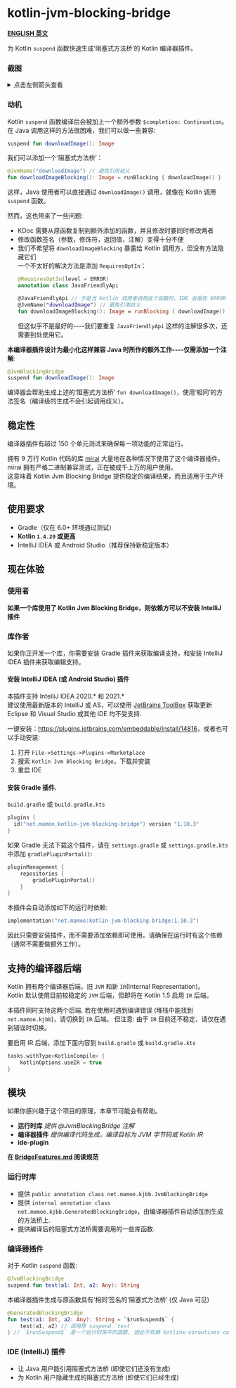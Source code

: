 # kotlin-jvm-blocking-bridge

**[ENGLISH 英文](./README.md)**

为 Kotlin `suspend` 函数快速生成‘阻塞式方法桥’的 Kotlin 编译器插件。

### 截图
<details>

<summary>点击左侧箭头查看</summary>

Kotlin 挂起函数:  
![image_2.png](https://i.loli.net/2020/08/08/d5cYwhQqeuj8Nvf.png)

阻塞式方法桥调用:  
![image.png](https://i.loli.net/2020/08/08/tJyGeOcB8E4muQ5.png)

文档和跳转支持:  
![image_1.png](https://i.loli.net/2020/08/08/koCl6zj4OAJ5aUN.png)

</details>

### 动机
Kotlin `suspend` 函数编译后会被加上一个额外参数 `$completion: Continuation`。在 Java 调用这样的方法很困难，我们可以做一些兼容:
```kotlin
suspend fun downloadImage(): Image
```
我们可以添加一个‘阻塞式方法桥’：
```kotlin
@JvmName("downloadImage") // 避免引用歧义
fun downloadImageBlocking(): Image = runBlocking { downloadImage() }
```
这样，Java 使用者可以直接通过 `downloadImage()` 调用，就像在 Kotlin 调用 `suspend` 函数。

然而，这也带来了一些问题:
- KDoc 需要从原函数复制到额外添加的函数，并且修改时要同时修改两者
- 修改函数签名（参数，修饰符，返回值，注解）变得十分不便
- 我们不希望将 `downloadImageBlocking` 暴露给 Kotlin 调用方，但没有方法隐藏它们  
  一个不太好的解决方法是添加 `RequiresOptIn`：
  ```kotlin
  @RequiresOptIn(level = ERROR)
  annotation class JavaFriendlyApi
  
  @JavaFriendlyApi // 于是当 Kotlin 调用者调用这个函数时，IDE 会报告 ERROR 级别的错误。尽管 Kotlin 仍然能看到这些方法。
  @JvmName("downloadImage") // 避免引用歧义
  fun downloadImageBlocking(): Image = runBlocking { downloadImage() }
  ```
  但这似乎不是最好的----我们要重复 `JavaFriendlyApi` 这样的注解很多次，还需要到处使用它。

**本编译器插件设计为最小化这样兼容 Java 时所作的额外工作----仅需添加一个注解**:
```kotlin
@JvmBlockingBridge
suspend fun downloadImage(): Image
```
编译器会帮助生成上述的‘阻塞式方法桥’ `fun downloadImage()`，使用‘相同’的方法签名（编译级的生成不会引起调用歧义）。

## 稳定性
编译器插件有超过 150 个单元测试来确保每一项功能的正常运行。

拥有 9 万行 Kotlin 代码的库 [mirai](https://github.com/mamoe/mirai) 大量地在各种情况下使用了这个编译器插件。mirai 拥有严格二进制兼容测试，正在被成千上万的用户使用。  
这意味着 Kotlin Jvm Blocking Bridge 提供稳定的编译结果，而且适用于生产环境。

## 使用要求
- Gradle（仅在 6.0+ 环境通过测试）
- **Kotlin `1.4.20` 或更高**
- IntelliJ IDEA 或 Android Studio（推荐保持新稳定版本）

## 现在体验

### 使用者

**如果一个库使用了 Kotlin Jvm Blocking Bridge，则依赖方可以不安装 IntelliJ 插件**


### 库作者

如果你正开发一个库，你需要安装 Gradle 插件来获取编译支持，和安装 IntelliJ IDEA 插件来获取编辑支持。

#### **安装 IntelliJ IDEA (或 Android Studio) 插件**
   本插件支持 IntelliJ IDEA 2020.\* 和 2021.\*  
   建议使用最新版本的 IntelliJ 或 AS，可以使用 [JetBrains ToolBox](https://www.jetbrains.com/toolbox-app/) 获取更新  
   Eclipse 和 Visual Studio 或其他 IDE 均不受支持.

   一键安装：<https://plugins.jetbrains.com/embeddable/install/14816>，或者也可以手动安装:

   1. 打开 `File->Settings->Plugins->Marketplace`
   2. 搜索 `Kotlin Jvm Blocking Bridge`，下载并安装
   3. 重启 IDE

#### **安装 Gradle 插件.**

`build.gradle` 或 `build.gradle.kts`
```kotlin
plugins {
  id("net.mamoe.kotlin-jvm-blocking-bridge") version "1.10.3"
}
```

如果 Gradle 无法下载这个插件，请在 `settings.gradle` 或 `settings.gradle.kts` 中添加 `gradlePluginPortal()`:
```kotlin
pluginManagement {
    repositories {
        gradlePluginPortal()
    }
}
```

本插件会自动添加如下的运行时依赖:
```kotlin
implementation("net.mamoe:kotlin-jvm-blocking-bridge:1.10.3")
```
因此只需要安装插件，而不需要添加依赖即可使用。请确保在运行时有这个依赖（通常不需要做额外工作）。

## 支持的编译器后端

Kotlin 拥有两个编译器后端，旧 `JVM` 和新 `IR`(Internal Representation)。  
Kotlin 默认使用目前较稳定的 `JVM` 后端，但即将在 Kotlin 1.5 启用 `IR` 后端。

本插件同时支持这两个后端. 若在使用时遇到编译错误 (堆栈中能找到 `net.mamoe.kjbb`)，请切换到 `IR` 后端。
但注意: 由于 `IR` 目前还不稳定，请仅在遇到错误时切换。

要启用 IR 后端，添加下面内容到 `build.gradle` 或 `build.gradle.kts`
```kotlin
tasks.withType<KotlinCompile> {
    kotlinOptions.useIR = true
}
```


## 模块

如果你感兴趣于这个项目的原理，本章节可能会有帮助。

- **运行时库**  *提供 @JvmBlockingBridge 注解*
- **编译器插件**  *提供编译代码生成，编译目标为 JVM 字节码或 Kotlin IR*
- **ide-plugin**

**在 [BridgeFeatures.md](BridgeFeatures.md) 阅读规范**

### 运行时库

- 提供 `public annotation class net.mamoe.kjbb.JvmBlockingBridge`
- 提供 `internal annotation class net.mamoe.kjbb.GeneratedBlockingBridge`，由编译器插件自动添加到生成的方法桥上.
- 提供编译后的阻塞式方法桥需要调用的一些库函数.

### 编译器插件

对于 Kotlin `suspend` 函数:
```kotlin
@JvmBlockingBridge
suspend fun test(a1: Int, a2: Any): String
```

本编译器插件生成与原函数具有‘相同’签名的‘阻塞式方法桥’ (仅 Java 可见)
```kotlin
@GeneratedBlockingBridge
fun test(a1: Int, a2: Any): String = `$runSuspend$` { 
    test(a1, a2) // 调用原 suspend `test`  
} // `$runSuspend$` 是一个运行时库中的函数, 因此不依赖 kotlinx-coroutines-core.
```

### IDE (IntelliJ) 插件

- 让 Java 用户能引用阻塞式方法桥 (即使它们还没有生成)
- 为 Kotlin 用户隐藏生成的阻塞式方法桥 (即使它们已经生成)
